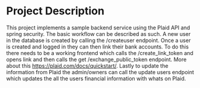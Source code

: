 # Project Description

This project implements a sample backend service using the Plaid API and spring security. The basic workflow can be described as such. A new user in the database is created by calling the /createuser endpoint. Once a user is created and logged in they can then link their bank accounts. To do this there needs to be a working frontend which calls the /create_link_token and opens link and then calls the get /exchange_public_token endpoint. More about this https://plaid.com/docs/quickstart/. Lastly to update the information from Plaid the admin/owners can call the update users endpoint which updates the all the users financial information with whats on Plaid.
